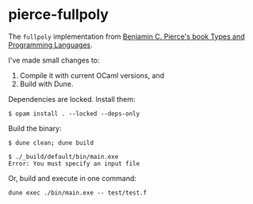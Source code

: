 # pierce-fullpoly

The `fullpoly` implementation from 
[Benjamin C. Pierce's book Types and Programming Languages](https://www.cis.upenn.edu/~bcpierce/tapl).

I've made small changes to:
1. Compile it with current OCaml versions, and
2. Build with Dune.

Dependencies are locked. Install them:

```
$ opam install . --locked --deps-only
```

Build the binary:

```
$ dune clean; dune build

$ ./_build/default/bin/main.exe
Error: You must specify an input file
```

Or, build and execute in one command:

```
dune exec ./bin/main.exe -- test/test.f
```
